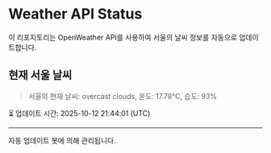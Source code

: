 
# Weather API Status

이 리포지토리는 OpenWeather API를 사용하여 서울의 날씨 정보를 자동으로 업데이트합니다.

## 현재 서울 날씨
> 서울의 현재 날씨: overcast clouds, 온도: 17.78°C, 습도: 93%

⏳ 업데이트 시간: 2025-10-12 21:44:01 (UTC)

---
자동 업데이트 봇에 의해 관리됩니다.

